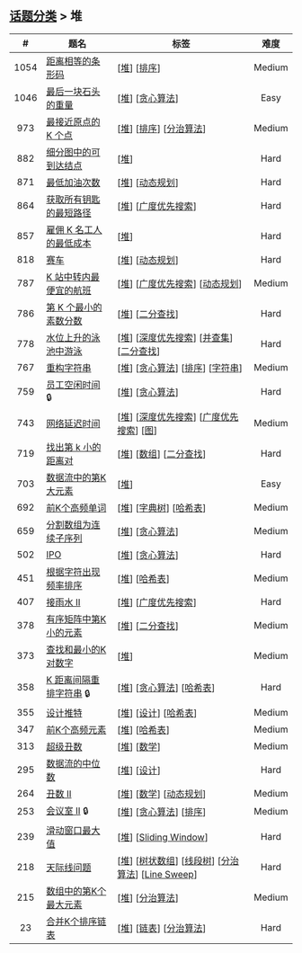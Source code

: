 <!--|This file generated by command(leetcode tag); DO NOT EDIT.            |-->
<!--+----------------------------------------------------------------------+-->
<!--|@author    Openset <openset.wang@gmail.com>                           |-->
<!--|@link      https://github.com/openset                                 |-->
<!--|@home      https://github.com/openset/leetcode                        |-->
<!--+----------------------------------------------------------------------+-->

## [话题分类](https://github.com/openset/leetcode/blob/master/tag/README.md) > 堆

| # | 题名 | 标签 | 难度 |
| :-: | - | - | :-: |
| 1054 | [距离相等的条形码](https://github.com/openset/leetcode/tree/master/problems/distant-barcodes) | [[堆](https://github.com/openset/leetcode/tree/master/tag/heap/README.md)] [[排序](https://github.com/openset/leetcode/tree/master/tag/sort/README.md)]  | Medium |
| 1046 | [最后一块石头的重量](https://github.com/openset/leetcode/tree/master/problems/last-stone-weight) | [[堆](https://github.com/openset/leetcode/tree/master/tag/heap/README.md)] [[贪心算法](https://github.com/openset/leetcode/tree/master/tag/greedy/README.md)]  | Easy |
| 973 | [最接近原点的 K 个点](https://github.com/openset/leetcode/tree/master/problems/k-closest-points-to-origin) | [[堆](https://github.com/openset/leetcode/tree/master/tag/heap/README.md)] [[排序](https://github.com/openset/leetcode/tree/master/tag/sort/README.md)] [[分治算法](https://github.com/openset/leetcode/tree/master/tag/divide-and-conquer/README.md)]  | Medium |
| 882 | [细分图中的可到达结点](https://github.com/openset/leetcode/tree/master/problems/reachable-nodes-in-subdivided-graph) | [[堆](https://github.com/openset/leetcode/tree/master/tag/heap/README.md)]  | Hard |
| 871 | [最低加油次数](https://github.com/openset/leetcode/tree/master/problems/minimum-number-of-refueling-stops) | [[堆](https://github.com/openset/leetcode/tree/master/tag/heap/README.md)] [[动态规划](https://github.com/openset/leetcode/tree/master/tag/dynamic-programming/README.md)]  | Hard |
| 864 | [获取所有钥匙的最短路径](https://github.com/openset/leetcode/tree/master/problems/shortest-path-to-get-all-keys) | [[堆](https://github.com/openset/leetcode/tree/master/tag/heap/README.md)] [[广度优先搜索](https://github.com/openset/leetcode/tree/master/tag/breadth-first-search/README.md)]  | Hard |
| 857 | [雇佣 K 名工人的最低成本](https://github.com/openset/leetcode/tree/master/problems/minimum-cost-to-hire-k-workers) | [[堆](https://github.com/openset/leetcode/tree/master/tag/heap/README.md)]  | Hard |
| 818 | [赛车](https://github.com/openset/leetcode/tree/master/problems/race-car) | [[堆](https://github.com/openset/leetcode/tree/master/tag/heap/README.md)] [[动态规划](https://github.com/openset/leetcode/tree/master/tag/dynamic-programming/README.md)]  | Hard |
| 787 | [K 站中转内最便宜的航班](https://github.com/openset/leetcode/tree/master/problems/cheapest-flights-within-k-stops) | [[堆](https://github.com/openset/leetcode/tree/master/tag/heap/README.md)] [[广度优先搜索](https://github.com/openset/leetcode/tree/master/tag/breadth-first-search/README.md)] [[动态规划](https://github.com/openset/leetcode/tree/master/tag/dynamic-programming/README.md)]  | Medium |
| 786 | [第 K 个最小的素数分数](https://github.com/openset/leetcode/tree/master/problems/k-th-smallest-prime-fraction) | [[堆](https://github.com/openset/leetcode/tree/master/tag/heap/README.md)] [[二分查找](https://github.com/openset/leetcode/tree/master/tag/binary-search/README.md)]  | Hard |
| 778 | [水位上升的泳池中游泳](https://github.com/openset/leetcode/tree/master/problems/swim-in-rising-water) | [[堆](https://github.com/openset/leetcode/tree/master/tag/heap/README.md)] [[深度优先搜索](https://github.com/openset/leetcode/tree/master/tag/depth-first-search/README.md)] [[并查集](https://github.com/openset/leetcode/tree/master/tag/union-find/README.md)] [[二分查找](https://github.com/openset/leetcode/tree/master/tag/binary-search/README.md)]  | Hard |
| 767 | [重构字符串](https://github.com/openset/leetcode/tree/master/problems/reorganize-string) | [[堆](https://github.com/openset/leetcode/tree/master/tag/heap/README.md)] [[贪心算法](https://github.com/openset/leetcode/tree/master/tag/greedy/README.md)] [[排序](https://github.com/openset/leetcode/tree/master/tag/sort/README.md)] [[字符串](https://github.com/openset/leetcode/tree/master/tag/string/README.md)]  | Medium |
| 759 | [员工空闲时间](https://github.com/openset/leetcode/tree/master/problems/employee-free-time) 🔒 | [[堆](https://github.com/openset/leetcode/tree/master/tag/heap/README.md)] [[贪心算法](https://github.com/openset/leetcode/tree/master/tag/greedy/README.md)]  | Hard |
| 743 | [网络延迟时间](https://github.com/openset/leetcode/tree/master/problems/network-delay-time) | [[堆](https://github.com/openset/leetcode/tree/master/tag/heap/README.md)] [[深度优先搜索](https://github.com/openset/leetcode/tree/master/tag/depth-first-search/README.md)] [[广度优先搜索](https://github.com/openset/leetcode/tree/master/tag/breadth-first-search/README.md)] [[图](https://github.com/openset/leetcode/tree/master/tag/graph/README.md)]  | Medium |
| 719 | [找出第 k 小的距离对](https://github.com/openset/leetcode/tree/master/problems/find-k-th-smallest-pair-distance) | [[堆](https://github.com/openset/leetcode/tree/master/tag/heap/README.md)] [[数组](https://github.com/openset/leetcode/tree/master/tag/array/README.md)] [[二分查找](https://github.com/openset/leetcode/tree/master/tag/binary-search/README.md)]  | Hard |
| 703 | [数据流中的第K大元素](https://github.com/openset/leetcode/tree/master/problems/kth-largest-element-in-a-stream) | [[堆](https://github.com/openset/leetcode/tree/master/tag/heap/README.md)]  | Easy |
| 692 | [前K个高频单词](https://github.com/openset/leetcode/tree/master/problems/top-k-frequent-words) | [[堆](https://github.com/openset/leetcode/tree/master/tag/heap/README.md)] [[字典树](https://github.com/openset/leetcode/tree/master/tag/trie/README.md)] [[哈希表](https://github.com/openset/leetcode/tree/master/tag/hash-table/README.md)]  | Medium |
| 659 | [分割数组为连续子序列](https://github.com/openset/leetcode/tree/master/problems/split-array-into-consecutive-subsequences) | [[堆](https://github.com/openset/leetcode/tree/master/tag/heap/README.md)] [[贪心算法](https://github.com/openset/leetcode/tree/master/tag/greedy/README.md)]  | Medium |
| 502 | [IPO](https://github.com/openset/leetcode/tree/master/problems/ipo) | [[堆](https://github.com/openset/leetcode/tree/master/tag/heap/README.md)] [[贪心算法](https://github.com/openset/leetcode/tree/master/tag/greedy/README.md)]  | Hard |
| 451 | [根据字符出现频率排序](https://github.com/openset/leetcode/tree/master/problems/sort-characters-by-frequency) | [[堆](https://github.com/openset/leetcode/tree/master/tag/heap/README.md)] [[哈希表](https://github.com/openset/leetcode/tree/master/tag/hash-table/README.md)]  | Medium |
| 407 | [接雨水 II](https://github.com/openset/leetcode/tree/master/problems/trapping-rain-water-ii) | [[堆](https://github.com/openset/leetcode/tree/master/tag/heap/README.md)] [[广度优先搜索](https://github.com/openset/leetcode/tree/master/tag/breadth-first-search/README.md)]  | Hard |
| 378 | [有序矩阵中第K小的元素](https://github.com/openset/leetcode/tree/master/problems/kth-smallest-element-in-a-sorted-matrix) | [[堆](https://github.com/openset/leetcode/tree/master/tag/heap/README.md)] [[二分查找](https://github.com/openset/leetcode/tree/master/tag/binary-search/README.md)]  | Medium |
| 373 | [查找和最小的K对数字](https://github.com/openset/leetcode/tree/master/problems/find-k-pairs-with-smallest-sums) | [[堆](https://github.com/openset/leetcode/tree/master/tag/heap/README.md)]  | Medium |
| 358 | [K 距离间隔重排字符串](https://github.com/openset/leetcode/tree/master/problems/rearrange-string-k-distance-apart) 🔒 | [[堆](https://github.com/openset/leetcode/tree/master/tag/heap/README.md)] [[贪心算法](https://github.com/openset/leetcode/tree/master/tag/greedy/README.md)] [[哈希表](https://github.com/openset/leetcode/tree/master/tag/hash-table/README.md)]  | Hard |
| 355 | [设计推特](https://github.com/openset/leetcode/tree/master/problems/design-twitter) | [[堆](https://github.com/openset/leetcode/tree/master/tag/heap/README.md)] [[设计](https://github.com/openset/leetcode/tree/master/tag/design/README.md)] [[哈希表](https://github.com/openset/leetcode/tree/master/tag/hash-table/README.md)]  | Medium |
| 347 | [前K个高频元素](https://github.com/openset/leetcode/tree/master/problems/top-k-frequent-elements) | [[堆](https://github.com/openset/leetcode/tree/master/tag/heap/README.md)] [[哈希表](https://github.com/openset/leetcode/tree/master/tag/hash-table/README.md)]  | Medium |
| 313 | [超级丑数](https://github.com/openset/leetcode/tree/master/problems/super-ugly-number) | [[堆](https://github.com/openset/leetcode/tree/master/tag/heap/README.md)] [[数学](https://github.com/openset/leetcode/tree/master/tag/math/README.md)]  | Medium |
| 295 | [数据流的中位数](https://github.com/openset/leetcode/tree/master/problems/find-median-from-data-stream) | [[堆](https://github.com/openset/leetcode/tree/master/tag/heap/README.md)] [[设计](https://github.com/openset/leetcode/tree/master/tag/design/README.md)]  | Hard |
| 264 | [丑数 II](https://github.com/openset/leetcode/tree/master/problems/ugly-number-ii) | [[堆](https://github.com/openset/leetcode/tree/master/tag/heap/README.md)] [[数学](https://github.com/openset/leetcode/tree/master/tag/math/README.md)] [[动态规划](https://github.com/openset/leetcode/tree/master/tag/dynamic-programming/README.md)]  | Medium |
| 253 | [会议室 II](https://github.com/openset/leetcode/tree/master/problems/meeting-rooms-ii) 🔒 | [[堆](https://github.com/openset/leetcode/tree/master/tag/heap/README.md)] [[贪心算法](https://github.com/openset/leetcode/tree/master/tag/greedy/README.md)] [[排序](https://github.com/openset/leetcode/tree/master/tag/sort/README.md)]  | Medium |
| 239 | [滑动窗口最大值](https://github.com/openset/leetcode/tree/master/problems/sliding-window-maximum) | [[堆](https://github.com/openset/leetcode/tree/master/tag/heap/README.md)] [[Sliding Window](https://github.com/openset/leetcode/tree/master/tag/sliding-window/README.md)]  | Hard |
| 218 | [天际线问题](https://github.com/openset/leetcode/tree/master/problems/the-skyline-problem) | [[堆](https://github.com/openset/leetcode/tree/master/tag/heap/README.md)] [[树状数组](https://github.com/openset/leetcode/tree/master/tag/binary-indexed-tree/README.md)] [[线段树](https://github.com/openset/leetcode/tree/master/tag/segment-tree/README.md)] [[分治算法](https://github.com/openset/leetcode/tree/master/tag/divide-and-conquer/README.md)] [[Line Sweep](https://github.com/openset/leetcode/tree/master/tag/line-sweep/README.md)]  | Hard |
| 215 | [数组中的第K个最大元素](https://github.com/openset/leetcode/tree/master/problems/kth-largest-element-in-an-array) | [[堆](https://github.com/openset/leetcode/tree/master/tag/heap/README.md)] [[分治算法](https://github.com/openset/leetcode/tree/master/tag/divide-and-conquer/README.md)]  | Medium |
| 23 | [合并K个排序链表](https://github.com/openset/leetcode/tree/master/problems/merge-k-sorted-lists) | [[堆](https://github.com/openset/leetcode/tree/master/tag/heap/README.md)] [[链表](https://github.com/openset/leetcode/tree/master/tag/linked-list/README.md)] [[分治算法](https://github.com/openset/leetcode/tree/master/tag/divide-and-conquer/README.md)]  | Hard |
